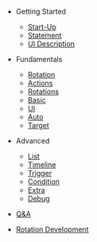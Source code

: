 - Getting Started
  - [Start-Up](start_up.md)
  - [Statement](statement.md)
  - [UI Description](ui_description.md)
- Fundamentals
  - [Rotation](rotation.md)
  - [Actions](actions.md)
  - [Rotations](rotations.md)
  - [Basic](basic.md)
  - [UI](ui.md)
  - [Auto](auto.md)
  - [Target](target.md)
- Advanced
  - [List](list.md)
  - [Timeline](timeline.md)
  - [Trigger](trigger.md)
  - [Condition](condition.md)
  - [Extra](extra.md)
  - [Debug](debug.md)
  
- [Q&A](q_a.md)
- [Rotation Development](RotationDev)

